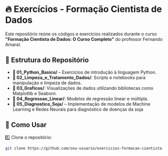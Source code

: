 # 🔥 Exercícios - Formação Cientista de Dados  

Este repositório reúne os códigos e exercícios realizados durante o curso **"Formação Cientista de Dados: O Curso Completo"** do professor Fernando Amaral.  

## 📂 Estrutura do Repositório  

- **📌 01_Python_Basico/** – Exercícios de introdução à linguagem Python.  
- **📌 02_Limpeza_e_Tratamento_Dados/**: Scripts e notebooks para manipulação e limpeza de dados.
- **📌 03_Graficos/**: Visualizações de dados utilizando bibliotecas como Matplotlib e Seaborn.
- **📌 04_Regressao_Linear/**: Modelos de regressão linear e múltipla.
- **📌 05_Diagnostico_Soja/** – Implementação de modelos de Machine Learning e Redes Neurais para diagnóstico de doenças da soja
## 🚀 Como Usar  

1️⃣ Clone o repositório:  
   ```bash
   git clone https://github.com/seu-usuario/exercicios-formacao-cientista-de-dados.git
